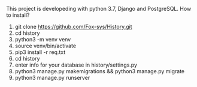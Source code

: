 This project is developeding with python 3.7, Django and PostgreSQL.
How to install?
1) git clone https://github.com/Fox-sys/History.git
2) cd history
3) python3 -m venv venv
4) source venv/bin/activate 
5) pip3 install -r req.txt
6) cd  history
7) enter info for your database in history/settings.py
8) python3 manage.py makemigrations && python3 manage.py migrate
9) python3 manage.py runserver